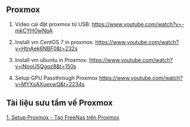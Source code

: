 ## Proxmox

1. Video cài đặt proxmox từ USB:
https://www.youtube.com/watch?v=-mkCYHOwNoA

2. Install vm CentOS 7 in proxmox:
https://www.youtube.com/watch?v=HtnAek6NBF0&t=232s

3. Install vm ubuntu in Proxmox:
https://www.youtube.com/watch?v=iNooU5Qgqz8&t=150s

4. Setup GPU Passthrough Proxmox
https://www.youtube.com/watch?v=MYXsAXuexwQ&t=2234s


## Tài liệu sưu tầm về Proxmox
[1. Setup Proxmox - Tạo FreeNas trên Proxmox](./files/Proxmox.pdf)
